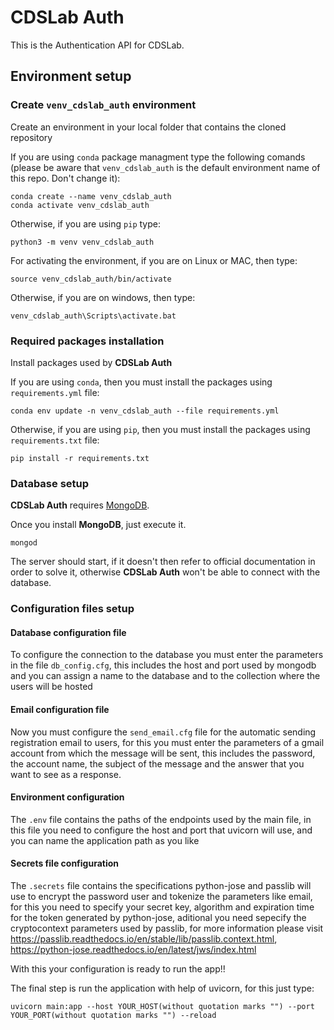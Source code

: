 # CDSLab Auth

This is the Authentication API for CDSLab.

## Environment setup

### Create `venv_cdslab_auth` environment

Create an environment in your local folder that contains the cloned repository

If you are using `conda` package managment type the following comands (please
be aware that `venv_cdslab_auth` is the default environment name of this repo.
Don't change it):

```shell
conda create --name venv_cdslab_auth
conda activate venv_cdslab_auth
```

Otherwise, if you are using `pip` type:

```shell
python3 -m venv venv_cdslab_auth
```

For activating the environment, if you are on Linux or MAC, then type:

```shell
source venv_cdslab_auth/bin/activate
```

Otherwise, if you are on windows, then type:

```shell
venv_cdslab_auth\Scripts\activate.bat
```

### Required packages installation

Install packages used by **CDSLab Auth**

If you are using `conda`, then you must install the packages using
`requirements.yml` file:

```shell
conda env update -n venv_cdslab_auth --file requirements.yml
```

Otherwise, if you are using `pip`, then you must install the packages using 
`requirements.txt` file:

```shell
pip install -r requirements.txt
```

### Database setup

**CDSLab Auth** requires [MongoDB](https://www.mongodb.com/try/download/community).

Once you install **MongoDB**, just execute it.

```shell
mongod
```

The server should start, if it doesn't then refer to official documentation in
order to solve it, otherwise **CDSLab Auth** won't be able to connect with the
database.

### Configuration files setup

#### Database configuration file


To configure the connection to the database you must enter the parameters in the file `db_config.cfg`, this includes the host and port used by mongodb and you can assign a name to the database and to the collection where the users will be hosted

#### Email configuration file

Now you must configure the `send_email.cfg` file for the automatic sending registration email to users, for this you must enter the parameters of a gmail account from which the message will be sent, this includes the password, the account name, the subject of the message and the answer that you want to see as a response.


#### Environment configuration

The `.env` file contains the paths of the endpoints used by the main file, in this file you need to configure the host and port that uvicorn will use, and you can name the application path as you like

#### Secrets file configuration

The `.secrets` file contains the specifications python-jose and passlib will use to encrypt the password user and tokenize the parameters like email, for this you need to specify your secret key, algorithm and expiration time for the token generated by python-jose, aditional you need sepecify the cryptocontext parameters used by passlib, for more information please visit https://passlib.readthedocs.io/en/stable/lib/passlib.context.html, https://python-jose.readthedocs.io/en/latest/jws/index.html

With this your configuration is ready to run the app!!

The final step is run the application with help of uvicorn, for this just type:

```shell
uvicorn main:app --host YOUR_HOST(without quotation marks "") --port YOUR_PORT(without quotation marks "") --reload
```
    
